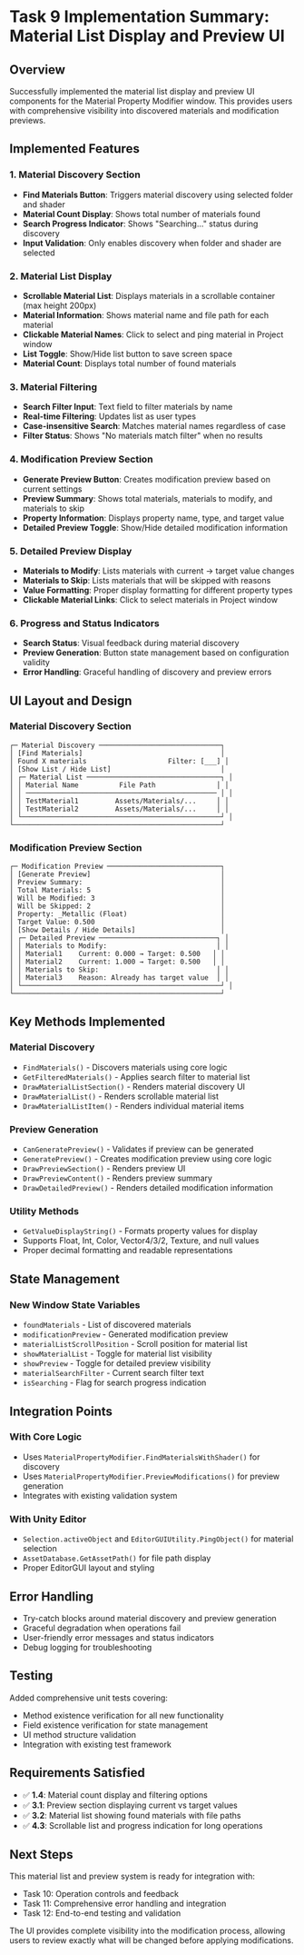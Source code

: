 # Task 9 Implementation Summary: Material List Display and Preview UI

## Overview
Successfully implemented the material list display and preview UI components for the Material Property Modifier window. This provides users with comprehensive visibility into discovered materials and modification previews.

## Implemented Features

### 1. Material Discovery Section
- **Find Materials Button**: Triggers material discovery using selected folder and shader
- **Material Count Display**: Shows total number of materials found
- **Search Progress Indicator**: Shows "Searching..." status during discovery
- **Input Validation**: Only enables discovery when folder and shader are selected

### 2. Material List Display
- **Scrollable Material List**: Displays materials in a scrollable container (max height 200px)
- **Material Information**: Shows material name and file path for each material
- **Clickable Material Names**: Click to select and ping material in Project window
- **List Toggle**: Show/Hide list button to save screen space
- **Material Count**: Displays total number of found materials

### 3. Material Filtering
- **Search Filter Input**: Text field to filter materials by name
- **Real-time Filtering**: Updates list as user types
- **Case-insensitive Search**: Matches material names regardless of case
- **Filter Status**: Shows "No materials match filter" when no results

### 4. Modification Preview Section
- **Generate Preview Button**: Creates modification preview based on current settings
- **Preview Summary**: Shows total materials, materials to modify, and materials to skip
- **Property Information**: Displays property name, type, and target value
- **Detailed Preview Toggle**: Show/Hide detailed modification information

### 5. Detailed Preview Display
- **Materials to Modify**: Lists materials with current → target value changes
- **Materials to Skip**: Lists materials that will be skipped with reasons
- **Value Formatting**: Proper display formatting for different property types
- **Clickable Material Links**: Click to select materials in Project window

### 6. Progress and Status Indicators
- **Search Status**: Visual feedback during material discovery
- **Preview Generation**: Button state management based on configuration validity
- **Error Handling**: Graceful handling of discovery and preview errors

## UI Layout and Design

### Material Discovery Section
```
┌─ Material Discovery ──────────────────────────────┐
│ [Find Materials]                                  │
│ Found X materials                    Filter: [___] │
│ [Show List / Hide List]                           │
│ ┌─ Material List ─────────────────────────────────┐ │
│ │ Material Name          File Path               │ │
│ │ ─────────────────────────────────────────────── │ │
│ │ TestMaterial1         Assets/Materials/...     │ │
│ │ TestMaterial2         Assets/Materials/...     │ │
│ └─────────────────────────────────────────────────┘ │
└───────────────────────────────────────────────────┘
```

### Modification Preview Section
```
┌─ Modification Preview ────────────────────────────┐
│ [Generate Preview]                                │
│ Preview Summary:                                  │
│ Total Materials: 5                                │
│ Will be Modified: 3                               │
│ Will be Skipped: 2                                │
│ Property: _Metallic (Float)                       │
│ Target Value: 0.500                               │
│ [Show Details / Hide Details]                     │
│ ┌─ Detailed Preview ─────────────────────────────┐ │
│ │ Materials to Modify:                           │ │
│ │ Material1    Current: 0.000 → Target: 0.500   │ │
│ │ Material2    Current: 1.000 → Target: 0.500   │ │
│ │ Materials to Skip:                             │ │
│ │ Material3    Reason: Already has target value  │ │
│ └─────────────────────────────────────────────────┘ │
└───────────────────────────────────────────────────┘
```

## Key Methods Implemented

### Material Discovery
- `FindMaterials()` - Discovers materials using core logic
- `GetFilteredMaterials()` - Applies search filter to material list
- `DrawMaterialListSection()` - Renders material discovery UI
- `DrawMaterialList()` - Renders scrollable material list
- `DrawMaterialListItem()` - Renders individual material items

### Preview Generation
- `CanGeneratePreview()` - Validates if preview can be generated
- `GeneratePreview()` - Creates modification preview using core logic
- `DrawPreviewSection()` - Renders preview UI
- `DrawPreviewContent()` - Renders preview summary
- `DrawDetailedPreview()` - Renders detailed modification information

### Utility Methods
- `GetValueDisplayString()` - Formats property values for display
- Supports Float, Int, Color, Vector4/3/2, Texture, and null values
- Proper decimal formatting and readable representations

## State Management

### New Window State Variables
- `foundMaterials` - List of discovered materials
- `modificationPreview` - Generated modification preview
- `materialListScrollPosition` - Scroll position for material list
- `showMaterialList` - Toggle for material list visibility
- `showPreview` - Toggle for detailed preview visibility
- `materialSearchFilter` - Current search filter text
- `isSearching` - Flag for search progress indication

## Integration Points

### With Core Logic
- Uses `MaterialPropertyModifier.FindMaterialsWithShader()` for discovery
- Uses `MaterialPropertyModifier.PreviewModifications()` for preview generation
- Integrates with existing validation system

### With Unity Editor
- `Selection.activeObject` and `EditorGUIUtility.PingObject()` for material selection
- `AssetDatabase.GetAssetPath()` for file path display
- Proper EditorGUI layout and styling

## Error Handling
- Try-catch blocks around material discovery and preview generation
- Graceful degradation when operations fail
- User-friendly error messages and status indicators
- Debug logging for troubleshooting

## Testing
Added comprehensive unit tests covering:
- Method existence verification for all new functionality
- Field existence verification for state management
- UI method structure validation
- Integration with existing test framework

## Requirements Satisfied
- ✅ **1.4**: Material count display and filtering options
- ✅ **3.1**: Preview section displaying current vs target values  
- ✅ **3.2**: Material list showing found materials with file paths
- ✅ **4.3**: Scrollable list and progress indication for long operations

## Next Steps
This material list and preview system is ready for integration with:
- Task 10: Operation controls and feedback
- Task 11: Comprehensive error handling and integration
- Task 12: End-to-end testing and validation

The UI provides complete visibility into the modification process, allowing users to review exactly what will be changed before applying modifications.